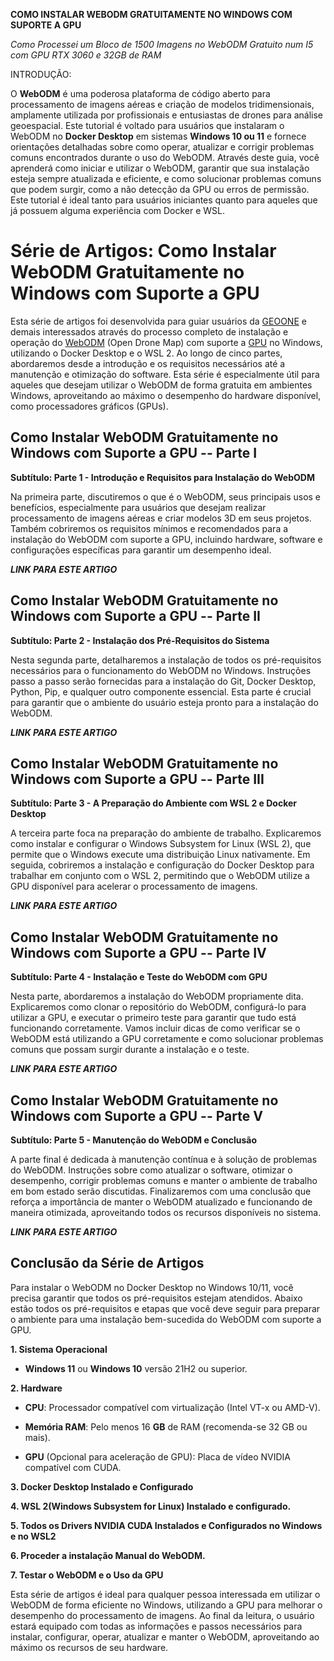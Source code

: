 **COMO INSTALAR WEBODM GRATUITAMENTE NO WINDOWS COM SUPORTE A GPU**

*Como Processei um Bloco de 1500 Imagens no WebODM Gratuito num I5 com
GPU RTX 3060 e 32GB de RAM*

INTRODUÇÃO:

O **WebODM** é uma poderosa plataforma de código aberto para
processamento de imagens aéreas e criação de modelos tridimensionais,
amplamente utilizada por profissionais e entusiastas de drones para
análise geoespacial. Este tutorial é voltado para usuários que
instalaram o WebODM no **Docker Desktop** em sistemas **Windows 10 ou
11** e fornece orientações detalhadas sobre como operar, atualizar e
corrigir problemas comuns encontrados durante o uso do WebODM. Através
deste guia, você aprenderá como iniciar e utilizar o WebODM, garantir
que sua instalação esteja sempre atualizada e eficiente, e como
solucionar problemas comuns que podem surgir, como a não detecção da GPU
ou erros de permissão. Este tutorial é ideal tanto para usuários
iniciantes quanto para aqueles que já possuem alguma experiência com
Docker e WSL.

# Série de Artigos: Como Instalar WebODM Gratuitamente no Windows com Suporte a GPU

Esta série de artigos foi desenvolvida para guiar usuários da
[GEOONE](https://portal.geoone.com.br/) e demais interessados através do
processo completo de instalação e operação do
[WebODM](https://github.com/OpenDroneMap/WebODM) (Open Drone Map) com
suporte a
[GPU](https://learn.microsoft.com/pt-br/windows/wsl/tutorials/gpu-compute)
no Windows, utilizando o Docker Desktop e o WSL 2. Ao longo de cinco
partes, abordaremos desde a introdução e os requisitos necessários até a
manutenção e otimização do software. Esta série é especialmente útil
para aqueles que desejam utilizar o WebODM de forma gratuita em
ambientes Windows, aproveitando ao máximo o desempenho do hardware
disponível, como processadores gráficos (GPUs).

## Como Instalar WebODM Gratuitamente no Windows com Suporte a GPU -- Parte I

**Subtítulo: Parte 1 - Introdução e Requisitos para Instalação do
WebODM**

Na primeira parte, discutiremos o que é o WebODM, seus principais usos e
benefícios, especialmente para usuários que desejam realizar
processamento de imagens aéreas e criar modelos 3D em seus projetos.
Também cobriremos os requisitos mínimos e recomendados para a instalação
do WebODM com suporte a GPU, incluindo hardware, software e
configurações específicas para garantir um desempenho ideal.

***LINK PARA ESTE ARTIGO***

## Como Instalar WebODM Gratuitamente no Windows com Suporte a GPU -- Parte II

**Subtítulo: Parte 2 - Instalação dos Pré-Requisitos do Sistema**

Nesta segunda parte, detalharemos a instalação de todos os
pré-requisitos necessários para o funcionamento do WebODM no Windows.
Instruções passo a passo serão fornecidas para a instalação do Git,
Docker Desktop, Python, Pip, e qualquer outro componente essencial. Esta
parte é crucial para garantir que o ambiente do usuário esteja pronto
para a instalação do WebODM.

***LINK PARA ESTE ARTIGO***

## Como Instalar WebODM Gratuitamente no Windows com Suporte a GPU -- Parte III

**Subtítulo: Parte 3 - A Preparação do Ambiente com WSL 2 e Docker
Desktop**

A terceira parte foca na preparação do ambiente de trabalho.
Explicaremos como instalar e configurar o Windows Subsystem for Linux
(WSL 2), que permite que o Windows execute uma distribuição Linux
nativamente. Em seguida, cobriremos a instalação e configuração do
Docker Desktop para trabalhar em conjunto com o WSL 2, permitindo que o
WebODM utilize a GPU disponível para acelerar o processamento de
imagens.

***LINK PARA ESTE ARTIGO***

## Como Instalar WebODM Gratuitamente no Windows com Suporte a GPU -- Parte IV

**Subtítulo: Parte 4 - Instalação e Teste do WebODM com GPU**

Nesta parte, abordaremos a instalação do WebODM propriamente dita.
Explicaremos como clonar o repositório do WebODM, configurá-lo para
utilizar a GPU, e executar o primeiro teste para garantir que tudo está
funcionando corretamente. Vamos incluir dicas de como verificar se o
WebODM está utilizando a GPU corretamente e como solucionar problemas
comuns que possam surgir durante a instalação e o teste.

***LINK PARA ESTE ARTIGO***

## Como Instalar WebODM Gratuitamente no Windows com Suporte a GPU -- Parte V

**Subtítulo: Parte 5 - Manutenção do WebODM e Conclusão**

A parte final é dedicada à manutenção contínua e à solução de problemas
do WebODM. Instruções sobre como atualizar o software, otimizar o
desempenho, corrigir problemas comuns e manter o ambiente de trabalho em
bom estado serão discutidas. Finalizaremos com uma conclusão que reforça
a importância de manter o WebODM atualizado e funcionando de maneira
otimizada, aproveitando todos os recursos disponíveis no sistema.

***LINK PARA ESTE ARTIGO***

## Conclusão da Série de Artigos

Para instalar o WebODM no Docker Desktop no Windows 10/11, você precisa
garantir que todos os pré-requisitos estejam atendidos. Abaixo estão
todos os pré-requisitos e etapas que você deve seguir para preparar o
ambiente para uma instalação bem-sucedida do WebODM com suporte a GPU.

**1. Sistema Operacional**

-   **Windows 11** ou **Windows 10** versão 21H2 ou superior.

**2. Hardware**

-   **CPU**: Processador compatível com virtualização (Intel VT-x ou
    AMD-V).

-   **Memória RAM**: Pelo menos 16 **GB** de RAM (recomenda-se 32 GB ou
    mais).

-   **GPU** (Opcional para aceleração de GPU): Placa de vídeo NVIDIA
    compatível com CUDA.

**3. Docker Desktop Instalado e Configurado**

**4. WSL 2(Windows Subsystem for Linux) Instalado e configurado.**

**5. Todos os Drivers NVIDIA CUDA Instalados e Configurados no Windows e
no WSL2**

**6. Proceder a instalação Manual do WebODM.**

**7. Testar o WebODM e o Uso da GPU**

Esta série de artigos é ideal para qualquer pessoa interessada em
utilizar o WebODM de forma eficiente no Windows, utilizando a GPU para
melhorar o desempenho do processamento de imagens. Ao final da leitura,
o usuário estará equipado com todas as informações e passos necessários
para instalar, configurar, operar, atualizar e manter o WebODM,
aproveitando ao máximo os recursos de seu hardware.
